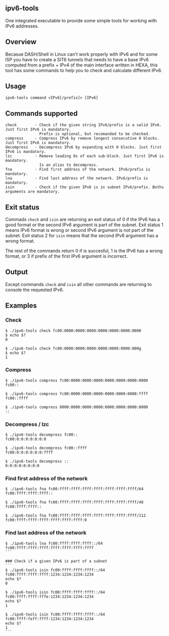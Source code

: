 ## ipv6-tools
 One integrated executable to provide some simple tools for working with IPv6 addresses.

## Overview
Becasue DASH/Shell in Linux can't work properly with IPv6 and for some ISP you have to create a SIT6 tunnels that needs to have a base IPv6 computed from a prefix + IPv4 of the main interface written in HEXA, this tool has some commands to help you to check and calculate different IPv6.

## Usage
```
ipv6-tools command <IPv6[/prefix]> [IPv6]
```

## Commands supported
```
check        - Check if the given string IPv6/prefix is a valid IPv6. Just first IPv6 is mandatory.
               Prefix is optional, but recomanded to be checked.
compress     - Compress IPv6 by remove longest consecutive 0 blocks. Just first IPv6 is mandatory.
decompress   - Decompress IPv6 by expanding with 0 blocks. Just first IPv6 is mandatory.
lzc          - Remove leading 0s of each sub-block. Just first IPv6 is mandatory.
               Is an alias to decompress.
fna          - Find first address of the network. IPv6/prefix is mandatory.
lna          - Find last address of the network. IPv6/prefix is mandatory.
isin         - Check if the given IPv6 is in subnet IPv6/prefix. Boths arguments are mandatory.
```
## Exit status
Commads `check` and `isin` are returning an exit status of 0 if the IPv6 has a good format or the second IPv6 argument is part of the subnet.
Exit status 1 means IPv6 format is wrong or second IPv6 argument is not part of the subnet.
Exit status 2 for `isin` means that the second IPv6 argument has a wrong format.

The rest of the commands return 0 if is succesful, 1 is the IPv6 has a wrong format, or 3 if prefix of the first IPv6 argument is incorrect.

## Output
Except commands `check` and `isin` all other commands are returning to console the requested IPv6.

## Examples
### Check
```
$ ./ipv6-tools check fc00:0000:0000:0000:0000:0000:0000:0000
$ echo $?
0

$ ./ipv6-tools check fc00:0000:0000:0000:0000:0000:0000:000g
$ echo $?
1
```

### Compress
```
$ ./ipv6-tools compress fc00:0000:0000:0000:0000:0000:0000:0000
fc00::

$ ./ipv6-tools compress fc00:0000:0000:0000:0000:0000:0000:ffff
fc00::ffff

$ ./ipv6-tools compress 0000:0000:0000:0000:0000:0000:0000:0000
::
```

### Decompress / lzc
```
$ ./ipv6-tools decompress fc00::
fc00:0:0:0:0:0:0:0

$ ./ipv6-tools decompress fc00::ffff
fc00:0:0:0:0:0:0:ffff

$ ./ipv6-tools decompress ::
0:0:0:0:0:0:0:0
```

### Find first address of the network
```
$ ./ipv6-tools fna fc00:ffff:ffff:ffff:ffff:ffff:ffff:ffff/64
fc00:ffff:ffff:ffff::

$ ./ipv6-tools fna fc00:ffff:ffff:ffff:ffff:ffff:ffff:ffff/48
fc00:ffff:ffff::

$ ./ipv6-tools fna fc00:ffff:ffff:ffff:ffff:ffff:ffff:ffff/112
fc00:ffff:ffff:ffff:ffff:ffff:ffff:0
```

### Find last address of the network
````
$ ./ipv6-tools lna fc00:ffff:ffff:ffff::/64
fc00:ffff:ffff:ffff:ffff:ffff:ffff:ffff
```

### Check if a given IPv6 is part of a subnet
```
$ ./ipv6-tools isin fc00:ffff:ffff:ffff::/64 fc00:ffff:ffff:ffff:1234:1234:1234:1234
echo $?
0

$ ./ipv6-tools isin fc00:ffff:ffff:ffff::/64 fc00:ffff:ffff:fffe:1234:1234:1234:1234
echo $?
1

$ ./ipv6-tools isin fc00:ffff:ffff:ffff::/64 fc00:ffff:feff:ffff:1234:1234:1234:1234
echo $?
1
```
